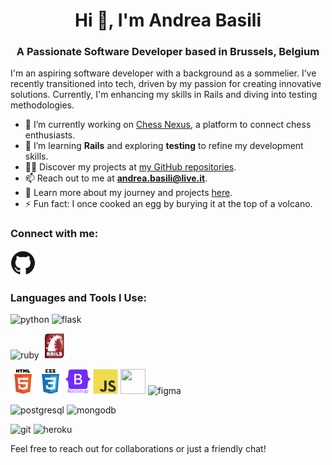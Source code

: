 <h1 align="center">Hi 👋, I'm Andrea Basili</h1>
<h3 align="center">A Passionate Software Developer based in Brussels, Belgium</h3>

I'm an aspiring software developer with a background as a sommelier. I’ve recently transitioned into tech, driven by my passion for creating innovative solutions. Currently, I'm enhancing my skills in Rails and diving into testing methodologies.

- 🔭 I’m currently working on [Chess Nexus](https://chess-bro-6b451ee7b4b4.herokuapp.com/), a platform to connect chess enthusiasts.
- 🌱 I’m learning **Rails** and exploring **testing** to refine my development skills.
- 👨‍💻 Discover my projects at [my GitHub repositories](https://github.com/basi90?tab=repositories).
- 📫 Reach out to me at **andrea.basili@live.it**.
- 📄 Learn more about my journey and projects [here](https://basi90.github.io/profile/).
- ⚡ Fun fact: I once cooked an egg by burying it at the top of a volcano.

### Connect with me:
[<img src="https://raw.githubusercontent.com/devicons/devicon/master/icons/github/github-original.svg" alt="github" width="40" height="40"/>](https://github.com/basi90)

### Languages and Tools I Use:
<p align="left">
  <img src="https://cdn.jsdelivr.net/gh/devicons/devicon/icons/python/python-original.svg" alt="python" width="40" height="40"/>
  <img src="https://cdn.jsdelivr.net/gh/devicons/devicon/icons/flask/flask-original.svg" alt="flask" width="40" height="40"/>
</p>
<p align="left">
  <img src="https://cdn.jsdelivr.net/gh/devicons/devicon/icons/ruby/ruby-original.svg" alt="ruby" width="40" height="40"/>
  <img src="https://raw.githubusercontent.com/devicons/devicon/master/icons/rails/rails-original-wordmark.svg" alt="rails" width="40" height="40"/>
</p>
<p align="left">
  <img src="https://raw.githubusercontent.com/devicons/devicon/master/icons/html5/html5-original-wordmark.svg" alt="html5" width="40" height="40"/>
  <img src="https://raw.githubusercontent.com/devicons/devicon/master/icons/css3/css3-original-wordmark.svg" alt="css3" width="40" height="40"/>
  <img src="https://raw.githubusercontent.com/devicons/devicon/master/icons/bootstrap/bootstrap-plain-wordmark.svg" alt="bootstrap" width="40" height="40"/>
  <img src="https://raw.githubusercontent.com/devicons/devicon/master/icons/javascript/javascript-original.svg" alt="javascript" width="40" height="40"/>
  <img src="https://cdn.jsdelivr.net/gh/devicons/devicon/icons/react/react-original-wordmark.svg" width="40" height="40" />
  <img src="https://cdn.jsdelivr.net/gh/devicons/devicon/icons/figma/figma-original.svg" alt="figma" width="40" height="40"/>
</p>
<p align="left">
  <img src="https://cdn.jsdelivr.net/gh/devicons/devicon/icons/postgresql/postgresql-original-wordmark.svg" alt="postgresql" width="40" height="40"/>
  <img src="https://cdn.jsdelivr.net/gh/devicons/devicon/icons/mongodb/mongodb-original-wordmark.svg" alt="mongodb" width="40" height="40"/>
</p>
<p align="left">
  <img src="https://cdn.jsdelivr.net/gh/devicons/devicon/icons/git/git-original-wordmark.svg" alt="git" width="40" height="40"/>
  <img src="https://cdn.jsdelivr.net/gh/devicons/devicon/icons/heroku/heroku-original-wordmark.svg" alt="heroku" width="40" height="40"/>
</p>

Feel free to reach out for collaborations or just a friendly chat!
